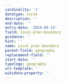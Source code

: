 ```yaml
---
cardinality: '1'
datatype: curie
description: ''
end-date: ''
entry-date: '2024-09-14'
field: local-plan-boundary
guidance: ''
hint: ''
name: Local plan boundary
parent-field: geography
replacement-field: ''
start-date: ''
typology: geography
uri-template: ''
wikidata-property: ''
---
```

